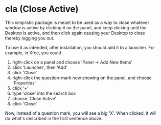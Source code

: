 
cla (Close Active)
======

This simplistic package is meant to be used as a way to close whatever window is active by clicking it on the panel, and keep clicking until the Desktop is active, and then click again causing your Desktop to close thereby logging you out.

To use it as intended, after installation, you should add it to a launcher. For example, in Xfce, you could

1. right-click on a panel and choose 'Panel -> Add New Items'
1. click 'Launcher', then 'Add'
1. click 'Close'
1. right-click the question-mark now showing on the panel, and choose 'Properties'
1. click '+'
1. type 'close' into the search box
1. choose 'Close Active'
1. click 'Close'

Now, instead of a question mark, you will see a big 'X'. When clicked, it will do what's described in the first sentence above.
